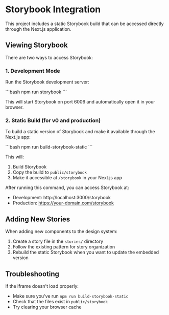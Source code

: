 # Storybook Integration

This project includes a static Storybook build that can be accessed directly through the Next.js application.

## Viewing Storybook

There are two ways to access Storybook:

### 1. Development Mode

Run the Storybook development server:

\`\`\`bash
npm run storybook
\`\`\`

This will start Storybook on port 6006 and automatically open it in your browser.

### 2. Static Build (for v0 and production)

To build a static version of Storybook and make it available through the Next.js app:

\`\`\`bash
npm run build-storybook-static
\`\`\`

This will:
1. Build Storybook
2. Copy the build to `public/storybook`
3. Make it accessible at `/storybook` in your Next.js app

After running this command, you can access Storybook at:
- Development: http://localhost:3000/storybook
- Production: https://your-domain.com/storybook

## Adding New Stories

When adding new components to the design system:

1. Create a story file in the `stories/` directory
2. Follow the existing pattern for story organization
3. Rebuild the static Storybook when you want to update the embedded version

## Troubleshooting

If the iframe doesn't load properly:
- Make sure you've run `npm run build-storybook-static`
- Check that the files exist in `public/storybook`
- Try clearing your browser cache
